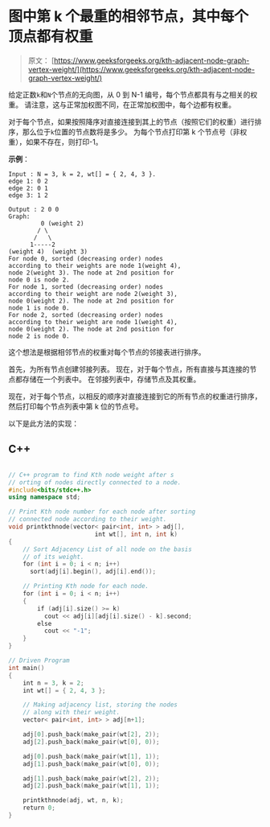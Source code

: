 # 图中第 k 个最重的相邻节点，其中每个顶点都有权重

> 原文： [https://www.geeksforgeeks.org/kth-adjacent-node-graph-vertex-weight/](https://www.geeksforgeeks.org/kth-adjacent-node-graph-vertex-weight/)

给定正数`k`和`N`个节点的无向​​图，从 0 到 N-1 编号，每个节点都具有与之相关的权重。 请注意，这与正常加权图不同，在正常加权图中，每个边都有权重。

对于每个节点，如果按照降序对直接连接到其上的节点（按照它们的权重）进行排序，那么位于`k`位置的节点数将是多少。 为每个节点打印第 k 个节点号（非权重），如果不存在，则打印-1。

**示例**：

```
Input : N = 3, k = 2, wt[] = { 2, 4, 3 }.
edge 1: 0 2
edge 2: 0 1
edge 3: 1 2

Output : 2 0 0
Graph:
         0 (weight 2)
        / \
       /   \
      1-----2
(weight 4)  (weight 3)
For node 0, sorted (decreasing order) nodes
according to their weights are node 1(weight 4),
node 2(weight 3). The node at 2nd position for
node 0 is node 2.
For node 1, sorted (decreasing order) nodes 
according to their weight are node 2(weight 3), 
node 0(weight 2). The node at 2nd position for 
node 1 is node 0.
For node 2, sorted (decreasing order) nodes 
according to their weight are node 1(weight 4),
node 0(weight 2). The node at 2nd position for
node 2 is node 0.

```

这个想法是根据相邻节点的权重对每个节点的邻接表进行排序。

首先，为所有节点创建邻接列表。 现在，对于每个节点，所有直接与其连接的节点都存储在一个列表中。 在邻接列表中，存储节点及其权重。

现在，对于每个节点，以相反的顺序对直接连接到它的所有节点的权重进行排序，然后打印每个节点列表中第 k 位的节点号。

以下是此方法的实现：

## C++

```cpp

// C++ program to find Kth node weight after s 
// orting of nodes directly connected to a node. 
#include<bits/stdc++.h> 
using namespace std; 

// Print Kth node number for each node after sorting 
// connected node according to their weight. 
void printkthnode(vector< pair<int, int> > adj[], 
                        int wt[], int n, int k) 
{ 
    // Sort Adjacency List of all node on the basis 
    // of its weight. 
    for (int i = 0; i < n; i++) 
      sort(adj[i].begin(), adj[i].end()); 

    // Printing Kth node for each node. 
    for (int i = 0; i < n; i++) 
    { 
        if (adj[i].size() >= k) 
          cout << adj[i][adj[i].size() - k].second; 
        else
          cout << "-1"; 
    } 
} 

// Driven Program 
int main() 
{ 
    int n = 3, k = 2; 
    int wt[] = { 2, 4, 3 }; 

    // Making adjacency list, storing the nodes 
    // along with their weight. 
    vector< pair<int, int> > adj[n+1]; 

    adj[0].push_back(make_pair(wt[2], 2)); 
    adj[2].push_back(make_pair(wt[0], 0)); 

    adj[0].push_back(make_pair(wt[1], 1)); 
    adj[1].push_back(make_pair(wt[0], 0)); 

    adj[1].push_back(make_pair(wt[2], 2)); 
    adj[2].push_back(make_pair(wt[1], 1)); 

    printkthnode(adj, wt, n, k); 
    return 0; 
} 

```